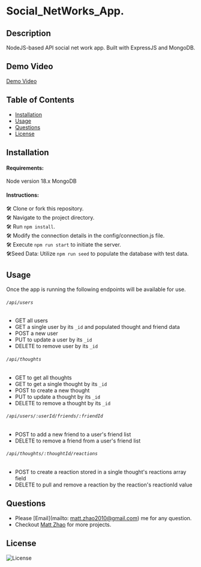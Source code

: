 # Social_NetWorks_App.

## Description

NodeJS-based API social net work app. Built with ExpressJS and MongoDB.

## Demo Video
[Demo Video](https://github.com/unbmattzhao/Social_NetWorks_App/assets/46049501/75de38df-39f8-46f0-a63c-5ac63475e863)


## Table of Contents

- [Installation](#installation)
- [Usage](#usage)
- [Questions](#questions)
- [License](#license)

## Installation 
#### Requirements:
Node version 18.x
MongoDB

#### Instructions:
:hammer_and_wrench: Clone or fork this repository.  
:hammer_and_wrench: Navigate to the project directory.  
:hammer_and_wrench: Run `npm install`.  
:hammer_and_wrench: Modify the connection details in the config/connection.js file.  
:hammer_and_wrench: Execute `npm run start` to initiate the server.  
:hammer_and_wrench:Seed Data: Utilize `npm run seed` to populate the database with test data.


## Usage
Once the app is running the following endpoints will be available for use.

###### `/api/users`

- GET all users
- GET a single user by its `_id` and populated thought and friend data
- POST a new user
- PUT to update a user by its `_id`
- DELETE to remove user by its `_id`


###### `/api/thoughts`

- GET to get all thoughts
- GET to get a single thought by its `_id`
- POST to create a new thought 
- PUT to update a thought by its `_id`
- DELETE to remove a thought by its `_id`

###### `/api/users/:userId/friends/:friendId`

- POST to add a new friend to a user's friend list
- DELETE to remove a friend from a user's friend list

###### `/api/thoughts/:thoughtId/reactions`

- POST to create a reaction stored in a single thought's reactions array field
- DELETE to pull and remove a reaction by the reaction's reactionId value

## Questions
- Please [Email](mailto: matt.zhao2010@gmail.com) me for any question.
- Checkout [Matt Zhao](https://github.com/unbmattzhao) for more projects.

## License
![License](https://img.shields.io/badge/license-MIT-blue.svg)

